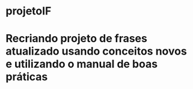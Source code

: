 # projetoIF
<h1>Recriando projeto de frases atualizado usando conceitos novos e utilizando o manual de boas práticas</h1>
